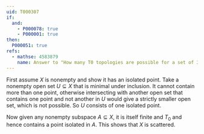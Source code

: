```yaml
---
uid: T000307
if:
  and:
    - P000078: true
    - P000001: true
then:
  P000051: true
refs:
  - mathse: 4583879
    name: Answer to "How many T0 topologies are possible for a set of 3 elements?"
---
```


First assume $X$ is nonempty and show it has an isolated point.  Take a nonempty open set $U\subseteq X$ that is minimal under inclusion.  It cannot contain more than one point, otherwise intersecting with another open set that contains one point and not another in $U$ would give a strictly smaller open set, which is not possible.  So $U$ consists of one isolated point.

Now given any nonempty subspace $A\subseteq X$, it is itself finite and $T_0$ and hence contains a point isolated in $A$.  This shows that $X$ is scattered.
